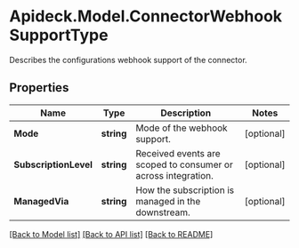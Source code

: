 # Apideck.Model.ConnectorWebhookSupportType
Describes the configurations webhook support of the connector.

## Properties

Name | Type | Description | Notes
------------ | ------------- | ------------- | -------------
**Mode** | **string** | Mode of the webhook support. | [optional] 
**SubscriptionLevel** | **string** | Received events are scoped to consumer or across integration. | [optional] 
**ManagedVia** | **string** | How the subscription is managed in the downstream. | [optional] 

[[Back to Model list]](../README.md#documentation-for-models) [[Back to API list]](../README.md#documentation-for-api-endpoints) [[Back to README]](../README.md)

